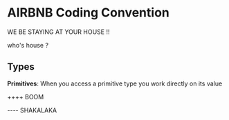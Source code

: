 AIRBNB Coding Convention
=========================

WE BE STAYING AT YOUR HOUSE !!

who's house ?

Types
-----

  **Primitives**: When you access a primitive type you work directly on its value


++++  BOOM 

---- SHAKALAKA
